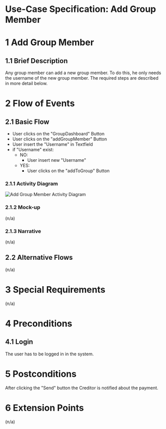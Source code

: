 # Use-Case Specification: Add Group Member

# 1 Add Group Member

## 1.1 Brief Description
Any group member can add a new group member. To do this, he only needs the username of the new group member. The required steps are described in more detail below.

# 2 Flow of Events
## 2.1 Basic Flow
- User clicks on the "GroupDashboard" Button
- User clicks on the "addGroupMember" Button
- User insert the "Username" in Textfield
- if "Username" exist:
    - NO: 
        - User insert new "Username"
    - YES:
        - User clicks on the "addToGroup" Button
         

### 2.1.1 Activity Diagram
![Add Group Member Activity Diagram](https://drive.google.com/uc?id=16Un_5Ptxm9VFc0MCEsA_WhYm_8Hy6k_3)

### 2.1.2 Mock-up
(n/a)

### 2.1.3 Narrative
(n/a)

## 2.2 Alternative Flows
(n/a)

# 3 Special Requirements
(n/a)

# 4 Preconditions
## 4.1 Login
The user has to be logged in in the system.

# 5 Postconditions
After clicking the "Send" button the Creditor is notified about the payment. 
 
# 6 Extension Points
(n/a)